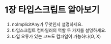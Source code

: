 # 1장 타입스크립트 알아보기

1. noImplicitAny가 무엇인지 설명하세요.
2. 타입스크립트 컴파일러의 역할 두 가지를 설명하세요.
3. 타입 오류가 있는 코드도 컴파일이 가능하다(O, X)

